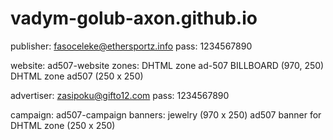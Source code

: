 # vadym-golub-axon.github.io


publisher: 
    fasoceleke@ethersportz.info
    pass: 1234567890
    
 website: ad507-website
 zones:
    DHTML zone ad-507 BILLBOARD     (970, 250)
    DHTML zone ad507                (250 x 250)

   
advertiser:
    zasipoku@gifto12.com
    pass: 1234567890
    
 campaign: ad507-campaign
    banners:
        jewelry                     (970 x 250)
        ad507 banner for DHTML zone (250 x 250)
    